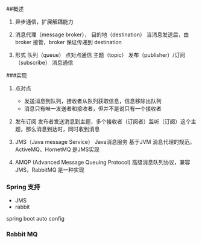 ##概述
1. 异步通信，扩展解耦能力
2. 消息代理（message broker）， 目的地（destination）
当消息发送后，由broker 接管，broker 保证传递到 destination

3. 形式
队列（queue） 点对点通信
主题（topic）  发布（publisher）/订阅（subscribe） 消息通信

###实现
1. 点对点  

    - 发送消息到队列，接收者从队列获取信息，信息移除出队列
    - 消息只有唯一发送者和接收者，但并不是说只有一个接收者
 
2. 发布订阅
发布者发送消息到主题，多个接收者（订阅者）监听（订阅）这个主题，那么消息到达时，同时收到消息

3. JMS（Java message Service） Java消息服务
基于JVM 消息代理的规范。ActiveMQ、HornetMQ 是JMS实现

4. AMQP (Advanced Message Queuing Protocol)
高级消息队列协议，兼容JMS，RabbitMQ 是一种实现

### Spring 支持
- JMS
- rabbit

spring boot auto config

### Rabbit MQ

